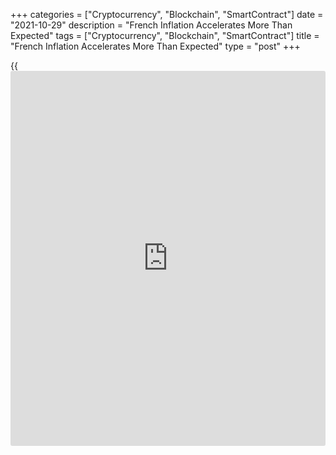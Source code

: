 +++
categories = ["Cryptocurrency", "Blockchain", "SmartContract"]
date = "2021-10-29"
description = "French Inflation Accelerates More Than Expected"
tags = ["Cryptocurrency", "Blockchain", "SmartContract"]
title = "French Inflation Accelerates More Than Expected"
type = "post"
+++

{{<iframe id="large-banner" src="https://www.bounty.group/#slide=16.0" width="100%" height="600" scrolling="no" style="border: 0px solid rgb(216, 221, 230); border-radius: 3px;">}}

France's consumer price inflation accelerated more than expected in
October, preliminary data from the statistical office INSEE showed
Friday.

The consumer price index rose 2.6 percent year-on-year following a 2.2
percent increase in September. Economists had forecast inflation of 2.5
percent.  
  
INSEE attributed the acceleration to higher service and energy prices.
Tobacco prices rose, while those of food and manufactured goods slowed.  
  
Compared to the previous month, the CPI rose 0.4 percent after a 0.2
percent fall in September. Economists had forecast a 0.3 percent
increase.  
  
Energy prices were driven sharply due to the petroleum product prices
and natural and town gas prices, the agency said. Prices of services and
tobacco were unchanged, while food prices continued to fall.

The harmonized index of consumer prices, or HICP, climbed 3.2 percent
annually in October after a 2.7 percent increase in September.
Economists had forecast 3.1 percent inflation.  
  
On a month-on-month basis, the EU measure of inflation rose 0.5 percent
in October following a 0.2 percent fall in the previous month.
Economists had forecast a 0.3 percent increase.

For comments and feedback [contact](https://www.playgroundfx.com/contact/): editorial@rtt[news](https://www.letsplayfx.com/blog/forex-news-website/).com

[Economic News][1]

 **What parts of the world are seeing the best (and worst) economic
performances lately? Click[here][2] to check out our [Econ Scorecard][2]
and find out! See up-to-the-moment [ranking](https://www.playgroundfx.com/blog/crypto-exchange-ranking/)s for the best and worst
performers in [GDP][3], [unemployment rate][4], [inflation][2] and much
more.**

   1. www.rtt[news](https://www.letsplayfx.com/blog/forex-news-website/).com/Content/EconomicNews.aspx
   2. www.rtt[news](https://www.letsplayfx.com/blog/forex-news-website/).com/economic-scorecard/world-rank/CPI/highest-performance.aspx
   3. www.rtt[news](https://www.letsplayfx.com/blog/forex-news-website/).com/economic-scorecard/world-rank/GDP/highest-performance.aspx
   4. www.rtt[news](https://www.letsplayfx.com/blog/forex-news-website/).com/economic-scorecard/world-rank/unemployment-rate/lowest-performance.aspx